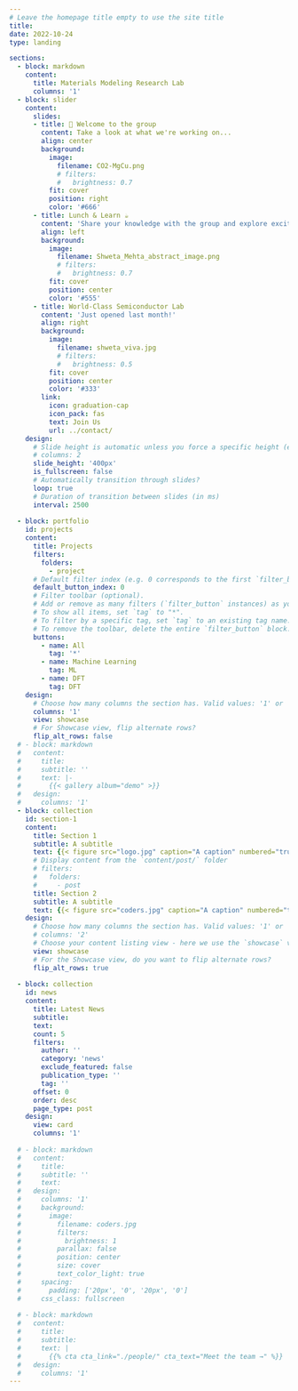 ```yaml
---
# Leave the homepage title empty to use the site title
title:
date: 2022-10-24
type: landing

sections:
  - block: markdown
    content:
      title: Materials Modeling Research Lab
      columns: '1'
  - block: slider
    content:
      slides:
      - title: 👋 Welcome to the group
        content: Take a look at what we're working on...
        align: center
        background:
          image:
            filename: CO2-MgCu.png
            # filters:
            #   brightness: 0.7
          fit: cover
          position: right
          color: '#666'
      - title: Lunch & Learn ☕️
        content: 'Share your knowledge with the group and explore exciting new topics together!'
        align: left
        background:
          image:
            filename: Shweta_Mehta_abstract_image.png
            # filters:
            #   brightness: 0.7
          fit: cover
          position: center
          color: '#555'
      - title: World-Class Semiconductor Lab
        content: 'Just opened last month!'
        align: right
        background:
          image:
            filename: shweta_viva.jpg
            # filters:
            #   brightness: 0.5
          fit: cover
          position: center
          color: '#333'
        link:
          icon: graduation-cap
          icon_pack: fas
          text: Join Us
          url: ../contact/
    design:
      # Slide height is automatic unless you force a specific height (e.g. '400px')
      # columns: 2
      slide_height: '400px'
      is_fullscreen: false
      # Automatically transition through slides?
      loop: true
      # Duration of transition between slides (in ms)
      interval: 2500
  
  - block: portfolio
    id: projects
    content:
      title: Projects
      filters:
        folders:
          - project
      # Default filter index (e.g. 0 corresponds to the first `filter_button` instance below).
      default_button_index: 0
      # Filter toolbar (optional).
      # Add or remove as many filters (`filter_button` instances) as you like.
      # To show all items, set `tag` to "*".
      # To filter by a specific tag, set `tag` to an existing tag name.
      # To remove the toolbar, delete the entire `filter_button` block.
      buttons:
        - name: All
          tag: '*'
        - name: Machine Learning
          tag: ML
        - name: DFT
          tag: DFT
    design:
      # Choose how many columns the section has. Valid values: '1' or '2'.
      columns: '1'
      view: showcase
      # For Showcase view, flip alternate rows?
      flip_alt_rows: false
  # - block: markdown
  #   content:
  #     title: 
  #     subtitle: ''
  #     text: |-
  #       {{< gallery album="demo" >}}
  #   design:
  #     columns: '1'
  - block: collection
    id: section-1
    content:
      title: Section 1
      subtitle: A subtitle
      text: {{< figure src="logo.jpg" caption="A caption" numbered="true" >}}
      # Display content from the `content/post/` folder
      # filters:
      #   folders:
      #     - post
      title: Section 2
      subtitle: A subtitle
      text: {{< figure src="coders.jpg" caption="A caption" numbered="true" >}}
    design:
      # Choose how many columns the section has. Valid values: '1' or '2'.
      # columns: '2'
      # Choose your content listing view - here we use the `showcase` view
      view: showcase
      # For the Showcase view, do you want to flip alternate rows?
      flip_alt_rows: true
  
  - block: collection
    id: news
    content:
      title: Latest News
      subtitle:
      text:
      count: 5
      filters:
        author: ''
        category: 'news'
        exclude_featured: false
        publication_type: ''
        tag: ''
      offset: 0
      order: desc
      page_type: post
    design:
      view: card
      columns: '1'
  
  # - block: markdown
  #   content:
  #     title:
  #     subtitle: ''
  #     text:
  #   design:
  #     columns: '1'
  #     background:
  #       image: 
  #         filename: coders.jpg
  #         filters:
  #           brightness: 1
  #         parallax: false
  #         position: center
  #         size: cover
  #         text_color_light: true
  #     spacing:
  #       padding: ['20px', '0', '20px', '0']
  #     css_class: fullscreen
  
  # - block: markdown
  #   content:
  #     title:
  #     subtitle:
  #     text: |
  #       {{% cta cta_link="./people/" cta_text="Meet the team →" %}}
  #   design:
  #     columns: '1'
---
```

